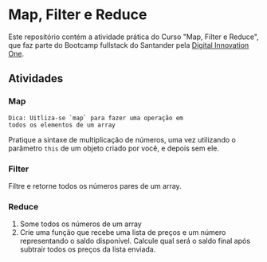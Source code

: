 # Map, Filter e Reduce

Este repositório contém a atividade prática do Curso "Map, Filter e Reduce", que faz parte do Bootcamp fullstack do Santander pela [Digital Innovation One](https://web.dio.me/).

## Atividades

### Map

    Dica: Uitliza-se `map` para fazer uma operação em 
    todos os elementos de um array

Pratique a sintaxe de multiplicação de números, uma vez utilizando o parâmetro `this` de um objeto criado por você, e depois sem ele.

### Filter

Filtre e retorne todos os números pares de um array.

### Reduce

1. Some todos os números de um array
2. Crie uma função que recebe uma lista de preços e um número representando o saldo disponível. Calcule qual será o saldo final após subtrair todos os preços da lista enviada.
